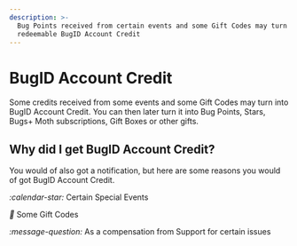 ```yaml
---
description: >-
  Bug Points received from certain events and some Gift Codes may turn into
  redeemable BugID Account Credit
---
```


# BugID Account Credit

Some credits received from some events and some Gift Codes may turn into BugID Account Credit. You can then later turn it into Bug Points, Stars, Bugs+ Moth subscriptions, Gift Boxes or other gifts.

## Why did I get BugID Account Credit?

You would of also got a notification, but here are some reasons you would of got BugID Account Credit.

<i class="fa-calendar-star">:calendar-star:</i> Certain Special Events

<i class="fa-gift">:gift:</i> Some Gift Codes

<i class="fa-message-question">:message-question:</i> As a compensation from Support for certain issues
